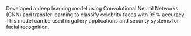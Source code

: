 Developed a deep learning model using Convolutional Neural Networks (CNN) and transfer learning to classify celebrity faces with 99% accuracy. This model can be used in gallery applications and security systems for facial recognition.
